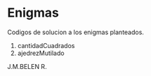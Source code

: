 # Enigmas
Codigos de solucion a los enigmas planteados.
1) cantidadCuadrados
2) ajedrezMutilado

J.M.BELEN R.
